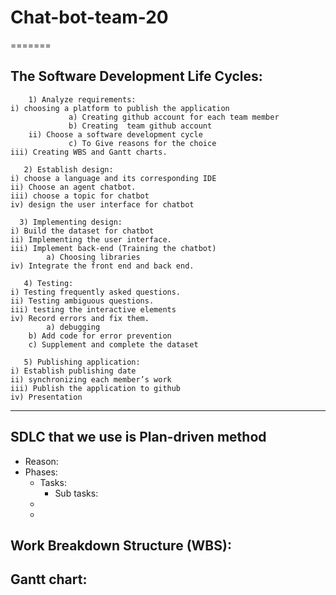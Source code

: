 
# Chat-bot-team-20
=======
## The Software Development Life Cycles:
        1) Analyze requirements:
  	i) choosing a platform to publish the application
                 a) Creating github account for each team member
                 b) Creating  team github account
      	ii) Choose a software development cycle
                 c) To Give reasons for the choice
	iii) Creating WBS and Gantt charts.

       2) Establish design:
	i) choose a language and its corresponding IDE
	ii) Choose an agent chatbot.
	iii) choose a topic for chatbot
	iv) design the user interface for chatbot

      3) Implementing design:
	i) Build the dataset for chatbot 
	ii) Implementing the user interface. 
	iii) Implement back-end (Training the chatbot)
	    	a) Choosing libraries
	iv) Integrate the front end and back end.
  
       4) Testing:
	i) Testing frequently asked questions.
	ii) Testing ambiguous questions.
	iii) testing the interactive elements
	iv) Record errors and fix them.
	      	a) debugging
		b) Add code for error prevention
		c) Supplement and complete the dataset

       5) Publishing application:
	i) Establish publishing date
	ii) synchronizing each member’s work
	iii) Publish the application to github
	iv) Presentation
	



--- 
## SDLC that we use is Plan-driven method
- Reason: 
- Phases:
    + Tasks:
        - Sub tasks:
    +
    +
    
## Work Breakdown Structure (WBS):


## Gantt chart: 
